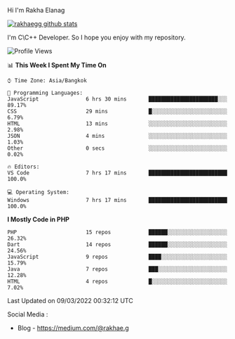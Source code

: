 Hi I'm Rakha Elanag


[![rakhaegg github stats](https://github-readme-stats.vercel.app/api?username=rakhaegg)](https://github.com/rakhaegg/rakhaegg)

I'm C\C++ Developer. So I hope you enjoy with my repository. 



<!--START_SECTION:waka-->
![Profile Views](http://img.shields.io/badge/Profile%20Views-0-blue)

📊 **This Week I Spent My Time On** 

```text
⌚︎ Time Zone: Asia/Bangkok

💬 Programming Languages: 
JavaScript               6 hrs 30 mins       ██████████████████████░░░   89.17% 
CSS                      29 mins             █░░░░░░░░░░░░░░░░░░░░░░░░   6.79% 
HTML                     13 mins             ░░░░░░░░░░░░░░░░░░░░░░░░░   2.98% 
JSON                     4 mins              ░░░░░░░░░░░░░░░░░░░░░░░░░   1.03% 
Other                    0 secs              ░░░░░░░░░░░░░░░░░░░░░░░░░   0.02%

🔥 Editors: 
VS Code                  7 hrs 17 mins       █████████████████████████   100.0%

💻 Operating System: 
Windows                  7 hrs 17 mins       █████████████████████████   100.0%

```

**I Mostly Code in PHP** 

```text
PHP                      15 repos            ██████░░░░░░░░░░░░░░░░░░░   26.32% 
Dart                     14 repos            ██████░░░░░░░░░░░░░░░░░░░   24.56% 
JavaScript               9 repos             ████░░░░░░░░░░░░░░░░░░░░░   15.79% 
Java                     7 repos             ███░░░░░░░░░░░░░░░░░░░░░░   12.28% 
HTML                     4 repos             █░░░░░░░░░░░░░░░░░░░░░░░░   7.02%

```



 Last Updated on 09/03/2022 00:32:12 UTC
<!--END_SECTION:waka-->

Social Media : 
- Blog - https://medium.com/@rakhae.g
